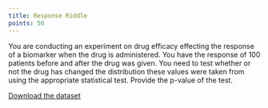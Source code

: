 ```yaml
---
title: Response Riddle
points: 50
---
```

You are conducting an experiment on drug efficacy effecting the response of a biomarker when the drug is administered. You have the response of 100 patients before and after the drug was given. You need to test whether or not the drug has changed the distribution these values were taken from using the appropriate statistical test. Provide the p-value of the test.

[Download the dataset](https://raw.githubusercontent.com/stmball/dimen-ctf/main/question_generation/response_riddle.csv)

